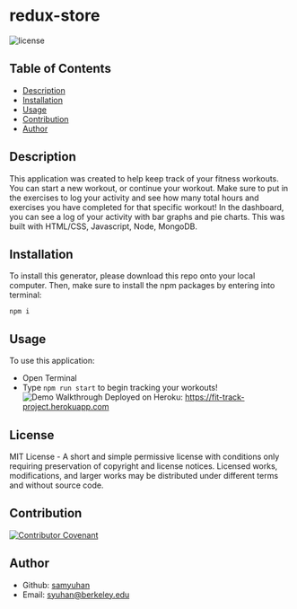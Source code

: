 # redux-store
![license](https://img.shields.io/badge/license-MIT-blue)
## Table of Contents 
- [Description](#description)
- [Installation](#installation)
- [Usage](#usage)
- [Contribution](#contribution)
- [Author](#author)
## Description
This application was created to help keep track of your fitness workouts. You can start a new workout, or continue your workout. Make sure to put in the exercises to log your activity and see how many total hours and exercises you have completed for that specific workout! In the dashboard, you can see a log of your activity with bar graphs and pie charts. This was built with HTML/CSS, Javascript, Node, MongoDB.
## Installation
To install this generator, please download this repo onto your local computer. Then, make sure to install the npm packages by entering into terminal:
```
npm i
```
## Usage
To use this application: 
- Open Terminal
- Type `npm run start` to begin tracking your workouts!
![Demo Walkthrough](demo.gif)
Deployed on Heroku: https://fit-track-project.herokuapp.com
## License
MIT License - A short and simple permissive license with conditions only requiring preservation of copyright and license notices. Licensed works, modifications, and larger works may be distributed under different terms and without source code.
## Contribution
[![Contributor Covenant](https://img.shields.io/badge/Contributor%20Covenant-2.0-4baaaa.svg)](code_of_conduct.md)
## Author
- Github: [samyuhan](https://github.com/samyuhan)
- Email: syuhan@berkeley.edu
